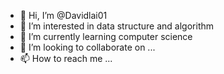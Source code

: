 - 👋 Hi, I’m @Davidlai01
- 👀 I’m interested in data structure and algorithm
- 🌱 I’m currently learning computer science
- 💞️ I’m looking to collaborate on ...
- 📫 How to reach me ...

<!---
Davidlai01/Davidlai01 is a ✨ special ✨ repository because its `README.md` (this file) appears on your GitHub profile.
You can click the Preview link to take a look at your changes.
--->
